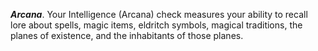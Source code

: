 ***Arcana***. Your Intelligence (Arcana) check measures your ability to recall lore about spells, magic items, eldritch symbols, magical traditions, the planes of existence, and the inhabitants of those planes.